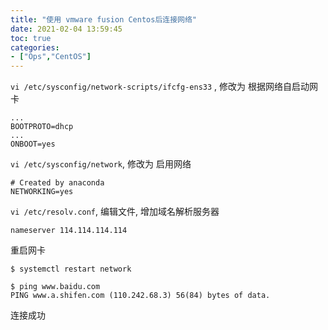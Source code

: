 ```yaml
---
title: "使用 vmware fusion Centos后连接网络"
date: 2021-02-04 13:59:45
toc: true
categories:
- ["Ops","CentOS"]
---
```


`vi /etc/sysconfig/network-scripts/ifcfg-ens33` , 修改为 根据网络自启动网卡

```
...
BOOTPROTO=dhcp
...
ONBOOT=yes                             
```

`vi /etc/sysconfig/network`, 修改为 启用网络
```
# Created by anaconda
NETWORKING=yes
```

`vi /etc/resolv.conf`, 编辑文件, 增加域名解析服务器
```
nameserver 114.114.114.114
```
重启网卡
```
$ systemctl restart network
```
```
$ ping www.baidu.com
PING www.a.shifen.com (110.242.68.3) 56(84) bytes of data.
```
连接成功

